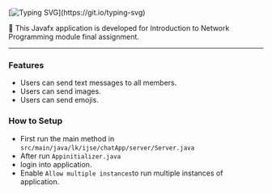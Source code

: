 [![Typing SVG](https://readme-typing-svg.herokuapp.com?size=32&vCenter=true&width=760&lines=Chat+Application;)](https://git.io/typing-svg)

💠 This Javafx application is developed for Introduction to Network Programming module final assignment.

<hr>

### Features

* Users can send text messages to all members.
* Users can send images.
* Users can send emojis.

### How to Setup

* First run the main method in `src/main/java/lk/ijse/chatApp/server/Server.java`
* After run `Appinitializer.java`
* login into application.
* Enable `Allow multiple instances`to run multiple instances of application.
